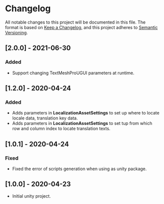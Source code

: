 # Changelog

All notable changes to this project will be documented in this file.
The format is based on [Keep a Changelog](https://keepachangelog.com/en/1.0.0/),
and this project adheres to [Semantic Versioning](https://semver.org/spec/v2.0.0.html).

## [2.0.0] - 2021-06-30

### Added

- Support changing TextMeshProUGUI parameters at runtime.

## [1.2.0] - 2020-04-24

### Added

- Adds parameters in **LocalizationAssetSettings** to set up where to locate locale data, translation key data.
- Adds parameters in **LocalizationAssetSettings** to set tup from which row and column index to locate translation texts.

## [1.0.1] - 2020-04-24

### Fixed

- Fixed the error of scripts generation when using as unity package.

## [1.0.0] - 2020-04-23

- Initial unity project.
